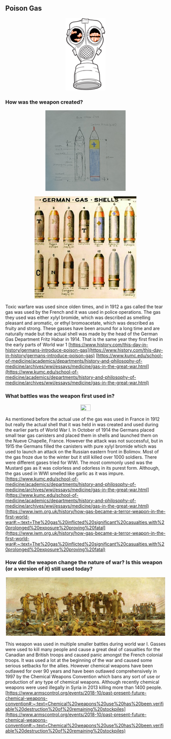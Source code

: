 ## Poison Gas

<p style="text-align:center;"><img src="/images/wwi-mask.gif" height = "25%" width= "25%" /></p>

### How was the weapon created?

<p style="text-align:center;"><img src="/images/blue-cross-shell.jpg" height = "50%" width= "50%" /></p>
<p style="text-align:center;"><img src="/images/gas-bombs.jpg" /></p>

Toxic warfare was used since olden times, and in 1912 a gas called the tear gas was used by the French and it was used in police operations. The gas they used was either xylyl bromide, which was described as smelling pleasant and aromatic, or ethyl bromoacetate, which was described as fruity and strong. These gasses have been around for a long time and are naturally made but the actual shell was made by the head of the German Gas Department Fritz Habar in 1914. That is the same year they first fired in the early parts of World war 1
[https://www.history.com/this-day-in-history/germans-introduce-poison-gas](https://www.history.com/this-day-in-history/germans-introduce-poison-gas)
[https://www.kumc.edu/school-of-medicine/academics/departments/history-and-philosophy-of-medicine/archives/wwi/essays/medicine/gas-in-the-great-war.html](https://www.kumc.edu/school-of-medicine/academics/departments/history-and-philosophy-of-medicine/archives/wwi/essays/medicine/gas-in-the-great-war.html)

### What battles was the weapon first used in?

<p style="text-align:center;"><img src="/images/firstUsage.jpg" height = "25%" width= "25%" /></p>

As mentioned before the actual use of the gas was used in France in 1912 but really the actual shell that it was held in was created and used during the earlier parts of World War I. In October of 1914 the Germans placed small tear gas canisters and placed them in shells and launched them on the Nueve Chapelle, France. However the attack was not successful, but in 1915 the Germans filled the canisters with pure xylyl bromide which was used to launch an attack on the Russian eastern front in Bolimov. Most of the gas froze due to the winter but it still killed over 1000 soldiers.  There were different gases tried for WWI. The most commonly used was the Mustard gas as it was colorless and odorless in its purest form. Although, the gas used in WWI smelled like garlic as it was impure.
[https://www.kumc.edu/school-of-medicine/academics/departments/history-and-philosophy-of-medicine/archives/wwi/essays/medicine/gas-in-the-great-war.html](https://www.kumc.edu/school-of-medicine/academics/departments/history-and-philosophy-of-medicine/archives/wwi/essays/medicine/gas-in-the-great-war.html)
[https://www.iwm.org.uk/history/how-gas-became-a-terror-weapon-in-the-first-world-war#:~:text=The%20gas%20inflicted%20significant%20casualties,with%20prolonged%20exposure%20proving%20fatal](https://www.iwm.org.uk/history/how-gas-became-a-terror-weapon-in-the-first-world-war#:~:text=The%20gas%20inflicted%20significant%20casualties,with%20prolonged%20exposure%20proving%20fatal)

### How did the weapon change the nature of war? Is this weapon (or a version of it) still used today? 
<p style="text-align:center;"><img src="/images/gassed.jpg"/></p>

This weapon was used in multiple smaller battles during world war I. Gasses were used to kill many people and cause a great deal of casualties for the Canadian and British troops and caused panic amongst the French colonial troops. It was used a lot at the beginning of the war and caused some serious setbacks for the allies. However chemical weapons have been outlawed for over 90 years and have been outlawed comprehensively in 1997 by the Chemical Weapons Convention which bans any sort of use or production of any type of chemical weapons. Although recently chemical weapons were used illegally in Syria in 2013 killing more than 1400 people.
[https://www.armscontrol.org/events/2018-10/past-present-future-chemical-weapons-convention#:~:text=Chemical%20weapons%20use%20has%20been,verifiable%20destruction%20of%20remaining%20stockpiles](https://www.armscontrol.org/events/2018-10/past-present-future-chemical-weapons-convention#:~:text=Chemical%20weapons%20use%20has%20been,verifiable%20destruction%20of%20remaining%20stockpiles)
